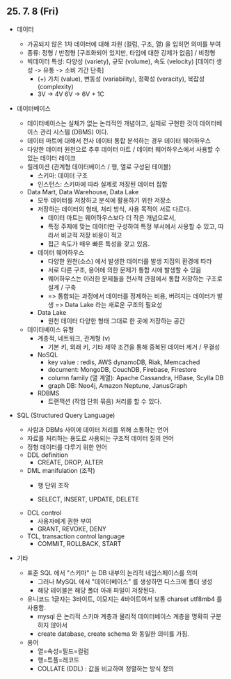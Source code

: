 ## 25. 7. 8 (Fri)

* 데이터
  * 가공되지 않은 1차 데이터에 대해 차원 (컬럼, 구조, 열) 을 입히면 의미를 부여
  * 종류: 정형 / 반정형 [구조화되어 있지만, 타입에 대한 강제가 없음] / 비정형
  * 빅데이터 특성: 다양성 (variety), 규모 (volume), 속도 (velocity) [데이터 생성 -> 유통 -> 소비 기간 단축]
    * (+) 가치 (value), 변동성 (variability), 정확성 (veracity), 복잡성 (complexity)
    * 3V -> 4V 6V -> 6V + 1C
* 데이터베이스
  * 데이터베이스는 실체가 없는 논리적인 개념이고, 실제로 구현한 것이 데이터베이스 관리 시스템 (DBMS) 이다.
  * 데이터 마트에 대해서 전사 데이터 통합 분석하는 경우 데이터 웨어하우스
  * 다양한 데이터 원천으로 추후 데이터 마트 / 데이터 웨어하우스에서 사용할 수 있는 데이터 레이크
  * 릴레이션 (관계형 데이터베이스 / 행, 열로 구성된 테이블)
    * 스키마: 데이터 구조
    * 인스턴스: 스키마에 따라 실제로 저장된 데이터 집합
  * Data Mart, Data Warehouse, Data Lake
    * 모두 데이터를 저장하고 분석에 활용하기 위한 저장소
    * 저장하는 데이터의 형태, 처리 방식, 사용 목적이 서로 다르다.
      * 데이터 마트는 웨어하우스보다 더 작은 개념으로서,
      * 특정 주제에 맞는 데이터만 구성하여 특정 부서에서 사용할 수 있고, 따라서 비교적 저장 비용이 적고
      * 접근 속도가 매우 빠른 특성을 갖고 있음.
    * 데이터 웨어하우스
      * 다양한 원천(소스) 에서 발생한 데이터를 발생 지점의 환경에 따라
      * 서로 다른 구조, 용어에 의한 문제가 통합 시에 발생할 수 있음
      * 웨어하우스는 이러한 문제들을 전사적 관점에서 통합 저장하는 구조로 설계 / 구축
      * => 통합되는 과정에서 데이터를 정제하는 비용, 버려지는 데이터가 발생 => Data Lake 라는 새로운 구조의 필요성
    * Data Lake
      * 원천 데이터 다양한 형태 그대로 한 곳에 저장하는 공간
  * 데이터베이스 유형
    * 계층적, 네트워크, 관계형 (v)
      * 기본 키, 외래 키, 기타 제약 조건을 통해 중복된 데이터 제거 / 무결성
    * NoSQL
      * key value : redis, AWS dynamoDB, Riak, Memcached
      * document: MongoDB, CouchDB, Firebase, Firestore
      * column family (열 계열): Apache Cassandra, HBase, Scylla DB
      * graph DB: Neo4j, Amazon Neptune, JanusGraph
    * RDBMS
      * 트랜잭션 (작업 단위 묶음) 처리를 할 수 있다.
 
* SQL (Structured Query Language)
  * 사람과 DBMs 사이에 데이터 처리를 위해 소통하는 언어
  * 자료를 처리하는 용도로 사용되는 구조적 데이터 질의 언어
  * 정형 데이터를 다루기 위한 언어
  * DDL definition
    * CREATE, DROP, ALTER
  * DML manifulation (조작)
    * 행 단위 조작

    * SELECT, INSERT, UPDATE, DELETE
  * DCL control
    * 사용자에게 권한 부여
    * GRANT, REVOKE, DENY
  * TCL, transaction control language
    * COMMIT, ROLLBACK, START
 
* 기타
  * 표준 SQL 에서 "스키마" 는 DB 내부의 논리적 네임스페이스를 의미
    * 그러나 MySQL 에서 "데이터베이스" 를 생성하면 디스크에 폴더 생성
    * 해당 테이블은 해당 폴더 아래 파일이 저장된다.
  * 유니코드 1글자는 3바이트, 이모지는 4바이트여서 보통 charset utf8mb4 를 사용함.
    * mysql 은 논리적 스키마 계층과 물리적 데이터베이스 계층을 명확히 구분하지 않아서
    * create database, create schema 와 동일한 의미를 가짐.
  * 용어
    * 열=속성=필드=컬럼
    * 행=튜플=레코드
    * COLLATE (DDL) : 값을 비교하여 정렬하는 방식 정의
